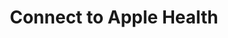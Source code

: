 ---
type: screen
id: screen.connect_to_apple_health
title: Connect to Apple Health
description: |
  Screen in the onboarding flow where the user can connect and sync with Apple Health. When synced, this data is used to autofill user info (gender, height, weight) and workout information in subsequent screens.
route: /onboarding/connect-to-apple-health

states:
  - state.awaiting_health_data_sync
  - state.health_data_synced

related:
  feature:
    - feature.onboarding_flow
  event:
    - event.sync_health_data
  component:
    - component.toggle_bar

design_system_reference: [design_system]
--- 